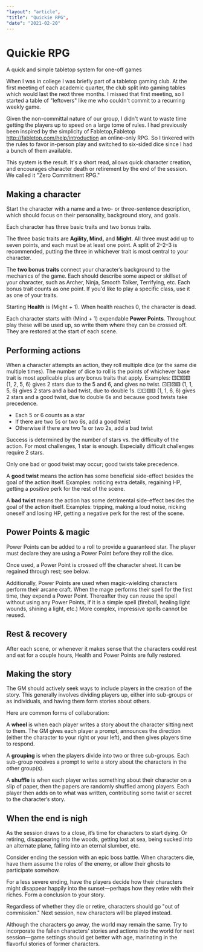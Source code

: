 ```yaml
---
"layout": "article",
"title": "Quickie RPG",
"date": "2021-02-20"
---
```


# Quickie RPG

<p class="subtitle">
A quick and simple tabletop system for one-off games
</p>

<section>

When I was in college I was briefly part of a tabletop gaming club. At the
first meeting of each academic quarter, the club split into gaming tables
which would last the next three months. I missed that first meeting, so I
started a table of "leftovers" like me who couldn't commit to a recurring
weekly game.

Given the non-committal nature of our group, I didn't want to waste time
getting the players up to speed on a large tome of rules. I had previously
been inspired by the simplicity of Fabletop,<side-note
name="mn-fabletop">Fabletop http://fabletop.com/help/introduction</side-note> an
online-only RPG. So I tinkered with the rules to favor in-person play and
switched to six-sided dice since I had a bunch of them available.

This system is the result. It's a short read, allows quick character
creation, and encourages character death or retirement by the end of the
session. We called it "Zero Commitment RPG."

</section>
<section>

## Making a character

Start the character with a name and a two- or three-sentence description,
which should focus on their personality, background story, and goals.

Each character has three basic traits and two bonus traits.

The three basic traits are **Agility, Mind,** and **Might**. All three must
add up to seven points, and each must be at least one point. A split of 2–2–3
is recommended, putting the three in whichever trait is most central to your
character.

The **two bonus traits** connect your character’s background to the mechanics
of the game. Each should describe some aspect or skillset of your character,
such as Archer, Ninja, Smooth Talker, Terrifying, etc. Each bonus trait
counts as one point. If you'd like to play a specific class, use it as one of
your traits.

Starting **Health** is (Might + 1). When health reaches 0, the character is
dead.

Each character starts with (Mind + 1) expendable **Power Points**. Throughout
play these will be used up, so write them where they can be crossed off. They
are restored at the start of each scene.

</section>
<section>

## Performing actions

When a character attempts an action, they roll multiple dice (or the same die
multiple times). The number of dice to roll is the points of whichever base
trait is most applicable plus any bonus traits that apply.<side-note name="mn-dice-examples" margin>
Examples:
⚀⚁⚄⚅ (1, 2, 5, 6) gives 2 stars due to the 5 and 6, and gives no twist.
⚀⚀⚄⚅ (1, 1, 5, 6) gives 2 stars and a bad twist, due to double 1s.
⚀⚀⚅⚅ (1, 1, 6, 6) gives 2 stars and a good twist, due to double 6s and because good twists take precedence.
</side-note>

- Each 5 or 6 counts as a star
- If there are two 5s or two 6s, add a good twist
- Otherwise if there are two 1s or two 2s, add a bad twist

Success is determined by the number of stars vs. the difficulty of the
action. For most challenges, 1 star is enough. Especially difficult
challenges require 2 stars.

Only one bad or good twist may occur; good twists take precedence.

A **good twist** means the action has some beneficial side-effect besides the
goal of the action itself. Examples: noticing extra details, regaining HP,
getting a positive perk for the rest of the scene.

A **bad twist** means the action has some detrimental side-effect besides the
goal of the action itself. Examples: tripping, making a loud noise, nicking
oneself and losing HP, getting a negative perk for the rest of the scene.

</section>
<section>

## Power Points & magic

Power Points can be added to a roll to provide a guaranteed star. The
player must declare they are using a Power Point before they roll the dice.

Once used, a Power Point is crossed off the character sheet. It can be
regained through rest; see below.

Additionally, Power Points are used when magic-wielding characters perform
their arcane craft. When the mage performs their spell for the first time,
they expend a Power Point. Thereafter they can reuse the spell without using
any Power Points, if it is a simple spell (fireball, healing light wounds,
shining a light, etc.) More complex, impressive spells cannot be reused.

</section>
<section>

## Rest & recovery

After each scene, or whenever it makes sense that the characters could rest
and eat for a couple hours, Health and Power Points are fully restored.

</section>
<section>

## Making the story

The GM should actively seek ways to include players in the creation of the
story. This generally involves dividing players up, either into sub-groups or
as individuals, and having them form stories about others.

Here are common forms of collaboration:

A **wheel** is when each player writes a story about the character sitting
next to them. The GM gives each player a prompt, announces the direction
(either the character to your right or your left), and then gives players
time to respond.

A **grouping** is when the players divide into two or three sub-groups. Each
sub-group receives a prompt to write a story about the characters in the
other group(s).

A **shuffle** is when each player writes something about their character on a
slip of paper, then the papers are randomly shuffled among players. Each
player then adds on to what was written, contributing some twist or secret to
the character’s story.

</section>
<section>

## When the end is nigh

As the session draws to a close, it’s time for characters to start dying. Or
retiring, disappearing into the woods, getting lost at sea, being sucked into
an alternate plane, falling into an eternal slumber, etc.

Consider ending the session with an epic boss battle. When characters die,
have them assume the roles of the enemy, or allow their ghosts to participate
somehow.

For a less severe ending, have the players decide how their characters might
disappear happily into the sunset—perhaps how they retire with their riches.
Form a conclusion to your story.

Regardless of whether they die or retire, characters should go "out of
commission." Next session, new characters will be played instead.

Although the characters go away, the world may remain the same. Try to
incorporate the fallen characters’ stories and actions into the world for
next session—game settings should get better with age, marinating in the
flavorful stories of former characters.

</section>